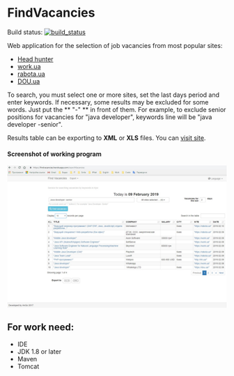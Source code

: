 # FindVacancies
Build status: [![build_status](https://travis-ci.com/AnGo84/FindVacancies.svg?branch=master)](https://travis-ci.com/AnGo84/FindVacancies.svg)

Web application for the selection of job vacancies from most popular sites:
- [Head hunter](http://hh.ua)
- [work.ua](http://work.ua)
- [rabota.ua](http://rabota.ua)
- [DOU.ua](http://DOU.ua)

To search, you must select one or more sites, set the last days period and enter keywords.
If necessary, some results may be excluded for some words. Just put the ** "-" ** in front of them. For example, to exclude senior positions for vacancies for "java developer", keywords line will be "java developer -senior".

Results table can be exporting to **XML** or **XLS** files.
You can [visit site](https://findvacancies.herokuapp.com/).

#### Screenshot of working program
![](src/main/resources/images/FindVacancies_screen.jpg)

## **For work need:**
- IDE
- JDK 1.8 or later
- Maven
- Tomcat



